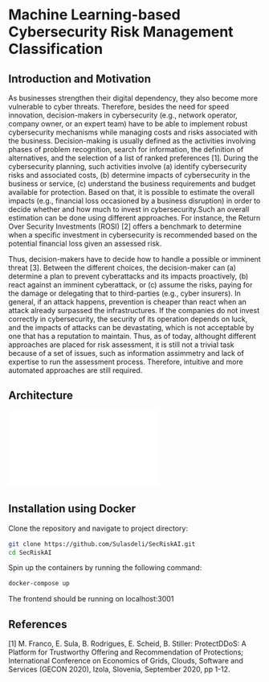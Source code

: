 # Machine Learning-based Cybersecurity Risk Management Classification 

## Introduction and Motivation
As businesses strengthen their digital dependency, they also become more vulnerable to cyber threats. Therefore, besides the need for speed innovation, decision-makers in cybersecurity (e.g., network operator, company owner, or an expert team) have to be able to implement robust cybersecurity mechanisms while managing costs and risks associated with the business. Decision-making is usually defined as the activities involving phases of problem recognition, search for information, the definition of alternatives, and the selection of a list of ranked preferences [1]. During the cybersecurity planning, such activities involve (a) identify cybersecurity risks and associated costs, (b) determine impacts of cybersecurity in the business or service, (c) understand the business requirements and budget available for protection. Based on that, it is possible to estimate the overall impacts (e.g., financial loss occasioned by a business disruption) in order to decide whether and how much to invest in cybersecurity.Such an overall estimation can be done using different approaches. For instance, the Return Over Security Investments (ROSI) [2] offers a benchmark to determine when a specific investment in cybersecurity is recommended based on the potential financial loss given an assessed risk.

Thus, decision-makers have to decide how to handle a possible or imminent threat [3]. Between the different choices, the decision-maker can (a) determine a plan to prevent cyberattacks and its impacts proactively, (b) react against an imminent cyberattack, or (c) assume the risks, paying for the damage or delegating that to third-parties (e.g., cyber insurers). In general, if an attack happens, prevention is cheaper than react when an attack already surpassed the infrastructures. If the companies do not invest correctly in cybersecurity, the security of its operation depends on luck, and the impacts of attacks can be devastating, which is not acceptable by one that has a reputation to maintain. Thus, as of today, althought different approaches are placed for risk assessment, it is still not a trivial task because of a set of issues, such as information assimmetry and lack of expertise to run the assessment process. Therefore, intuitive and more automated approaches are still required.

## Architecture

![SecRiskAI Architecture](public/architecture.pdf)

## Installation using Docker

Clone the repository and navigate to project directory:

```bash
git clone https://github.com/Sulasdeli/SecRiskAI.git
cd SecRiskAI
```

Spin up the containers by running the following command: 

```bash
docker-compose up
```

The frontend should be running on localhost:3001

## References

[1]  M. Franco, E. Sula, B. Rodrigues, E. Scheid, B. Stiller: ProtectDDoS: A Platform for Trustworthy Offering and Recommendation of Protections; International Conference on Economics of Grids, Clouds, Software and Services (GECON 2020), Izola, Slovenia, September 2020, pp 1-12.
